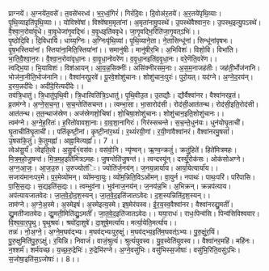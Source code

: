 

  
प्राग्नये॑। अ॒ग्नये॑त॒वसे॑। त॒वसे॑भरध्वं। भ॒र॒ध्वं॒गिरं॑। गिरं॑दि॒वः। दि॒वोअ॑र॒तये॑। अ॒र॒तये॑पृथि॒व्याः। पृ॒थि॒व्याइति॑पृ॒थि॒व्याः।। योविश्वे॑षां। विश्वे॑षाम॒मृता॑नां। अ॒मृता॑नामु॒पस्थे॑। उ॒पस्थे॑वैश्वान॒रः। उ॒पस्थ॒इत्यु॒पऽस्थे॑। वै॒श्वा॒न॒रोवा॑वृ॒धे। वा॒वृ॒धेजा॑गृ॒वद्भिः॑। व॒वृ॒धइति॑ववृधे। जा॒गृ॒वद्भि॒रिति॑जा॒गृ॒वत्ऽभिः॑।।  
पृ॒ष्ठोदि॒वि। दि॒विधायि॑। धाय्य॒ग्निः। अ॒ग्निःपृ॑थि॒व्यां। पृ॒थि॒व्याने॒ता। ने॒तासिन्धू॑नां। सिन्धू॑नांवृषभः। वृ॒ष॒भस्तिया॑नां। स्तिया॑ना॒मिति॒स्तिया॑नां।। समानु॑षीः। मानु॑षीर॒भि। अ॒भिविशः॑। विशो॒वि। विभा॑ति। भा॒ति॒वै॒श्वा॒न॒रः। वै॒श्वा॒न॒रोवा॑वृधा॒नः। वा॒वृ॒धा॒नोवरे॑ण। व॒वृ॒धा॒नइति॑व॒वृ॒धा॒नः। वरे॒णॆति॒वरे॑ण।।  
त्वद्भि॒या। भि॒याविशः॑। विश॑आयन्। आ॒य॒न्न॒सिक्नीः॑। असि॑क्नीरसम॒नाः। अ॒स॒म॒नाजह॑तीः। जह॑ती॒र्भोज॑नानि। भोज॑ना॒नीति॒भोज॑नानि।। वैश्वा॑नरपू॒रवे॑। पू॒रवे॒शोशु॑चानः। शोशु॑चानः॒पुरः॑। पुरो॒यत्। यद॑ग्ने। अ॒ग्ने॒द॒रय॑न्। द॒रय॒न्नदी॑देः। अदी॑दे॒रित्यदी॑देः।।  
तव॑त्रि॒धातु॑। त्रि॒धातु॑पृथि॒वी। त्रि॒धात्विति॑त्रि॒ऽधातु॑। पृ॒थि॒वीउ॒त। उ॒तद्यौः। द्यौर्वैश्वा॑नर। वैश्वा॑नरव्र॒तं। व्र॒तम॑ग्ने। अ॒ग्ने॒स॒च॒न्त॒। स॒च॒न्तेति॑सचन्त।। त्वम्भा॒सा। भा॒सारोद॑सी। रोद॑सी॒आत॑तन्थ। रोद॑सी॒इति॒रोद॑सी। आत॑तन्थ। त॒त॒न्थाज॑स्रेण। अज॑स्रेणशो॒चिषा॑। शो॒चिषा॒शोशु॑चानः। शोशु॑चान॒इति॒शोशु॑चानः।।  
त्वम॑ग्ने। अ॒ग्ने॒ह॒रितः॑। ह॒रितो॑वावशा॒नाः। वा॒व॒शा॒नागिरः॑। गिर॑स्सचन्ते। स॒च॒न्ते॒धुन॑यः। धुन॑योघृ॒ताची॑। घृ॒ताचीति॑घृ॒ताची॑।। पतिं॑कृष्टी॒नां। कृ॒ष्टी॒नांर॒थ्यं॑। र॒थ्यं॑रयी॒णां। र॒यी॒णांवैश्वा॑नरं। वैश्वा॑नरमु॒षसां॑। उ॒षसां॑के॒तुं। के॒तुमह्नां॑। अह्ना॒मित्यह्नां॑।। 7 ।।  
त्वेअ॑सु॒र्यं॑। त्वेइति॒त्वे। अ॒सु॒र्यं१॒॑वस॑वः। वस॑वो॒नि। न्यृ॑ण्वन्। ऋ॒ण्व॒न्क्रतुं॑। क्रतुं॒हिते॑। हिते॑मित्रमहः। मि॒त्र॒म॒हो॒जु॒षन्त॑। मि॒त्र॒म॒ह॒इति॑मित्रऽमहः। जु॒षन्तेति॑जु॒षन्त॑।। त्वन्दस्यू॑न्। दस्यूँ॒रोक॑सः। ओक॑सोअग्ने। अ॒ग्न॒आ॒जः॒। आ॒ज॒उ॒रु। उ॒रुज्योत॑िः। ज्योति॑र्ज॒नय॑न्। ज॒नय॒न्नार्या॑य। आर्या॒येत्यार्या॑य।।  
सजाय॑मानःपर॒मे। प॒र॒मेव्यो॑मन्। व्यो॑मन्वा॒युः। व्यो॑म॒न्निति॒विऽओ॑मन्। वा॒युर्न। नपाथः॑। पाथः॒परि॑। परि॑पासि। पा॒सि॒स॒द्यः। स॒द्यइति॑स॒द्यः।। त्वम्भुव॑ना। भुव॑नाज॒नय॑न्। ज॒नय॑न्न॒भि। अ॒भिक्रन्। क्रन्नप॑त्याय। अप॑त्यायजातवेदः। जा॒त॒वे॒दो॒द॒श॒स्यन्। जा॒त॒वे॒द॒इति॑जातऽवेदः। द॒श॒स्यन्निति॑द॒श॒स्यन्।।  
ताम॑ग्ने। अ॒ग्ने॒अ॒स्मे। अ॒स्मेइषं॑। अ॒स्मेइत्य॒स्मे। इष॒मेर॑यस्व। ई॒र॒य॒स्व॒वैश्वा॑नर। वैश्वा॑नरद्यु॒मतीं॑। द्यु॒मती॑जातवेदः। द्यु॒मती॒मिति॑द्यु॒ऽमतीं॑। जा॒त॒वे॒द॒इति॑जातऽवेदः।। यया॒राधः॑। राधः॒पिन्व॑सि। पिन्व॑सिविश्ववार। वि॒श्व॒वा॒र॒पृ॒थु। पृ॒थुश्रवः॑। श्रवो॑दा॒शुषे॑। दा॒शुषे॒मर्त्या॑य। मर्त्या॒येति॒मर्त्या॑य।।  
तन्नः॑। नो॒अ॒ग्ने॒। अ॒ग्ने॒म॒घव॑द्भ्यः। म॒घव॑द्भ्यःपुरु॒क्षुं। म॒घव॑द्भ्य॒इति॑म॒घवत्॑ऽभ्यः। पु॒रु॒क्षुं॒र॒यिं। पु॒रु॒क्षुमिति॑पु॒रु॒ऽक्षुं। र॒यिन्नि। निवाजं॑। वाजं॒श्रुत्यं॑। श्रुत्यं॑युवस्व। यु॒व॒स्वेति॑युवस्व।। वैश्वा॑नर॒महि॑। महि॑नः। न॒श्शर्म॑। शर्म॑यच्छ। य॒च्छ॒रु॒द्रेभिः॑। रु॒द्रेभि॑रग्ने। अ॒ग्ने॒वसु॑भिः। वसु॑भिस्स॒जोषाः॑। वसु॑भि॒रिति॒वसु॑ऽभिः। स॒जोषा॒इति॑स॒ऽजोषाः॑।। 8।।  
